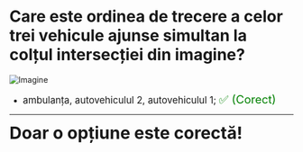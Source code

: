 # Care este ordinea de trecere a celor trei vehicule ajunse simultan la colțul intersecției din imagine?

![Imagine](https://www.arr-atestate.ro/upload/img/questions/img/care-este-ordinea-de-trecere-a-celor-trei-vehicule-ajunse-simultan-la-coltul-intersectiei-din-imagine-1488978732.jpg)

- <span style="font-size: larger;">ambulanța, autovehiculul 2, autovehiculul 1; <span style="color: green; font-size: larger;">✅ (Corect)</span></span>

---

<span style="font-size: 30px; font-weight: bold;">**Doar o opțiune este corectă!**</span>